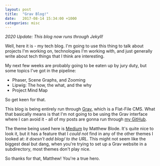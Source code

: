 ```yaml
---
layout: post
title:  "Grav Blog!"
date:   2017-08-14 15:34:00 +1000
categories: misc
---
```


*2020 Update: This blog now runs through Jekyll!*

Well, here it is - my tech blog. I'm going to use this thing to talk about projects I'm working on, technologies I'm working with, and just generally write about tech things that I think are interesting.

My next few weeks are probably going to be eaten up by jury duty, but some topics I've got in the pipeline:

 * Phaser, Scene Graphs, and Zooming
 * Lipwig: The how, the what, and the why
 * Project Mind Map

So get keen for that.

This blog is being entirely run through [Grav](https://getgrav.org/), which is a Flat-File CMS. What that basically means is that I'm not going to be using the Grav interface where I can avoid it - all of my posts are gonna run through [my GitHub](https://github.com/WilliamHayward/blog).

The theme being used here is [Medium](https://github.com/mblode/grav-theme-medium) by Matthew Blode. It's quite nice to look it, but it has a feature that I _could not_ find in any of the other themes I looked at: _it doesn't add blog/ to the URL_. This might not seem like the biggest deal but dang, when you're trying to set up a Grav website in a subdirectory, most themes don't play nice.

So thanks for that, Matthew! You're a true hero.